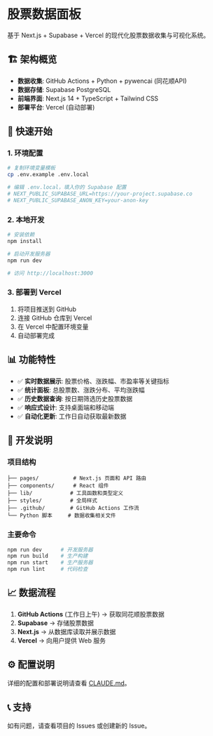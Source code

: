 # 股票数据面板

基于 Next.js + Supabase + Vercel 的现代化股票数据收集与可视化系统。

## 🏗️ 架构概览

- **数据收集**: GitHub Actions + Python + pywencai (同花顺API)
- **数据存储**: Supabase PostgreSQL
- **前端界面**: Next.js 14 + TypeScript + Tailwind CSS
- **部署平台**: Vercel (自动部署)

## 🚀 快速开始

### 1. 环境配置

```bash
# 复制环境变量模板
cp .env.example .env.local

# 编辑 .env.local，填入你的 Supabase 配置
# NEXT_PUBLIC_SUPABASE_URL=https://your-project.supabase.co
# NEXT_PUBLIC_SUPABASE_ANON_KEY=your-anon-key
```

### 2. 本地开发

```bash
# 安装依赖
npm install

# 启动开发服务器
npm run dev

# 访问 http://localhost:3000
```

### 3. 部署到 Vercel

1. 将项目推送到 GitHub
2. 连接 GitHub 仓库到 Vercel
3. 在 Vercel 中配置环境变量
4. 自动部署完成

## 📊 功能特性

- ✅ **实时数据展示**: 股票价格、涨跌幅、市盈率等关键指标
- ✅ **统计面板**: 总股票数、涨跌分布、平均涨跌幅
- ✅ **历史数据查询**: 按日期筛选历史股票数据
- ✅ **响应式设计**: 支持桌面端和移动端
- ✅ **自动化更新**: 工作日自动获取最新数据

## 🔧 开发说明

### 项目结构
```
├── pages/           # Next.js 页面和 API 路由
├── components/      # React 组件
├── lib/            # 工具函数和类型定义
├── styles/         # 全局样式
├── .github/        # GitHub Actions 工作流
└── Python 脚本     # 数据收集相关文件
```

### 主要命令
```bash
npm run dev      # 开发服务器
npm run build    # 生产构建
npm run start    # 生产服务器
npm run lint     # 代码检查
```

## 📈 数据流程

1. **GitHub Actions** (工作日上午) → 获取同花顺股票数据
2. **Supabase** → 存储股票数据
3. **Next.js** → 从数据库读取并展示数据
4. **Vercel** → 向用户提供 Web 服务

## ⚙️ 配置说明

详细的配置和部署说明请查看 [CLAUDE.md](./CLAUDE.md)。

## 📞 支持

如有问题，请查看项目的 Issues 或创建新的 Issue。